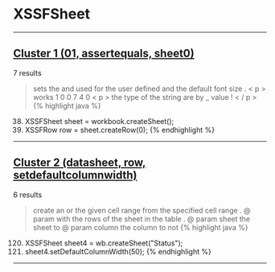 # XSSFSheet

***

## [Cluster 1 (01, assertequals, sheet0)](./1)
7 results
> sets the and used for the user defined and the default font size . < p > works 1 0 0 7 4 0 < p > the type of the string are by _ value ! < / p > 
{% highlight java %}
38. XSSFSheet sheet = workbook.createSheet();
39. XSSFRow row = sheet.createRow(0);
{% endhighlight %}

***

## [Cluster 2 (datasheet, row, setdefaultcolumnwidth)](./2)
6 results
> create an or the given cell range from the specified cell range . @ param with the rows of the sheet in the table . @ param sheet the sheet to @ param column the column to not 
{% highlight java %}
120. XSSFSheet sheet4 = wb.createSheet("Status");
121. sheet4.setDefaultColumnWidth(50);
{% endhighlight %}

***

